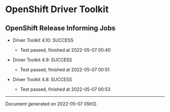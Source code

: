 
OpenShift Driver Toolkit
========================

OpenShift Release Informing Jobs
--------------------------------



* Driver Toolkit 4.10: SUCCESS
  - Test passed, finished at 2022-05-07 00:40








* Driver Toolkit 4.9: SUCCESS
  - Test passed, finished at 2022-05-07 00:51








* Driver Toolkit 4.8: SUCCESS
  - Test passed, finished at 2022-05-07 00:53






---
Document generated on 2022-05-07 05h12.
